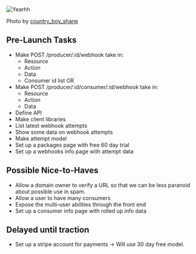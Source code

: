 ![Yearhh](http://farm4.staticflickr.com/3107/2820420847_fc3f8196cf_z.jpg)

Photo by [country_boy_shane](http://www.flickr.com/photos/shanegorski/)

## Pre-Launch Tasks
- Make POST /producer/:id/webhook take in:
  - Resource
  - Action
  - Data
  - Consumer id list
OR
- Make POST /producer/:id/consumer/:id/webhook take in:
  - Resource
  - Action
  - Data
- Define API
- Make client libraries
- List latest webhook attempts
- Show some data on webhook attempts
- Make attempt model
- Set up a packages page with free 60 day trial
- Set up a webhooks info page with attempt data

## Possible Nice-to-Haves
- Allow a domain owner to verify a URL so that we can be less paranoid about possible use in spam.
- Allow a user to have many consumers
- Expose the multi-user abilities through the front end
- Set up a consumer info page with rolled up info data

## Delayed until traction
- Set up a stripe account for payments -> Will use 30 day free model.
